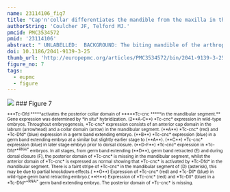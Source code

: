 ```yaml
---
name: 23114106_fig7
title: "Cap'n'collar differentiates the mandible from the maxilla in the beetle Tribolium castaneum."
authorString: 'Coulcher JF, Telford MJ.'
pmcid: PMC3534572
pmid: '23114106'
abstract: " UNLABELLED:  BACKGROUND: The biting mandible of the arthropods is thought to have evolved in the ancestor of the insects, crustaceans and myriapods: the Mandibulata. A unique origin suggests a common set of developmental genes will be required to pattern the mandible in different arthropods. To date we have functional studies on patterning of the mandibular segment of Drosophila melanogaster showing in particular the effects of the gene cap'n'collar (cnc), however, the dipteran head is far from representative of insects or of more distantly related mandibulates; Drosophila does not even possess a mandibular appendage. To study the development of a more representative insect mandible, we chose the red flour beetle Tribolium castaneum and investigated the function of the Tribolium orthologs of cap'n'collar (Tc-cnc) and the Hox gene Deformed (Tc-Dfd). In order to determine the function of Tc-cnc and Tc-Dfd, transcripts were knocked down by maternal RNA interference (RNAi). The effects of gene knockdown were examined in the developing embryos and larvae. The effect of Tc-cnc and Tc-Dfd knockdown on the expression of other genes was determined by using in situ hybridization on Tribolium embryos. RESULTS: Our analyses show that Tc-cnc is required for specification of the identity of the mandibular segment of Tribolium and differentiates the mandible from maxillary identity. Loss of Tc-cnc function results in a transformation of the mandible to maxillary identity as well as deletion of the labrum. Tc-Dfd and the Tribolium homolog of proboscipedia (Tc-mxp = maxillopedia), Hox genes that are required to pattern the maxillary appendage, are expressed in a maxilla-like manner in the transformed mandible. Tribolium homologs of paired (Tc-prd) and Distal-less (Tc-Dll) that are expressed in the endites and telopodites of embryonic appendages are also expressed in a maxilla-like manner in the transformed mandible.We also show that Tc-Dfd is required to activate the collar of Tc-cnc expression in the mandibular segment but not the cap expression in the labrum. Tc-Dfd is also required for the activation of Tc-prd in the endites of the mandible and maxillary appendages. CONCLUSIONS: Tc-cnc is necessary for patterning the mandibular segment of Tribolium. Together, Tc-cnc and Tc-Dfd cooperate to specify mandibular identity, as in Drosophila. Expression patterns of the homologs of cnc and Dfd are conserved in mandibulate arthropods suggesting that the mandible specifying function of cnc is likely to be conserved across the mandibulate arthropods."
doi: 10.1186/2041-9139-3-25
thumb_url: 'http://europepmc.org/articles/PMC3534572/bin/2041-9139-3-25-7.gif'
figure_no: 7
tags:
  - eupmc
  - figure
---
```

<img src='http://europepmc.org/articles/PMC3534572/bin/2041-9139-3-25-7.jpg' style='max-height: 300px'>
### Figure 7
<p style='font-size: 10px;'>***Tc-Dfd *****activates the posterior collar domain of *****Tc-cnc *****in the mandibular segment.** Gene expression was determined by *in situ* hybridization. (2**A-C**) *Tc-cnc* expression in wild-type embryos. Throughout embryogenesis, *Tc-cnc* expression consists of an anterior cap domain in the labrum (arrowhead) and a collar domain (arrow) in the mandibular segment. (**A**) *Tc-cnc* (red) and *Tc-Dfd* (blue) expression in a germ band extending embryo. (**B**) *Tc-cnc* expression (blue) in a germ band extending embryo at a similar but slightly earlier stage to (**A**). (**C**) *Tc-cnc* expression (blue) in later stage embryo prior to dorsal closure. (**D-F**) *Tc-cnc* expression in *Tc-Dfd*<sup>*RNAi*</sup> embryos. In all stages, from germ band extending (**D**), germ band retracted (E) and during dorsal closure (F), the posterior domain of *Tc-cnc* is missing in the mandibular segment, whilst the anterior domain of *Tc-cnc* is expressed as normal showing that *Tc-cnc* is activated by *Tc-Dfd* in the mandibular segment. There is a faint stripe of *Tc-cnc* in the mandibular segment of (D) (asterisk), this may be due to partial knockdown effects.( **G**) Expression of *Tc-cnc* (red) and *Tc-Dll* (blue) in wild-type germ band retracting embryo.( **H**) Expression of *Tc-cnc* (red) and *Tc-Dll* (blue) in a *Tc-Dfd*<sup>*RNAi*</sup> germ band extending embryo. The posterior domain of *Tc-cnc* is missing.</p>